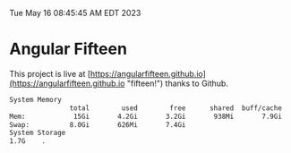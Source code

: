 Tue May 16 08:45:45 AM EDT 2023

# Angular Fifteen


This project is live at [https://angularfifteen.github.io](https://angularfifteen.github.io "fifteen!") thanks to Github.

```bash
System Memory
               total        used        free      shared  buff/cache   available
Mem:            15Gi       4.2Gi       3.2Gi       938Mi       7.9Gi       9.8Gi
Swap:          8.0Gi       626Mi       7.4Gi
System Storage
1.7G	.
```
```bash
